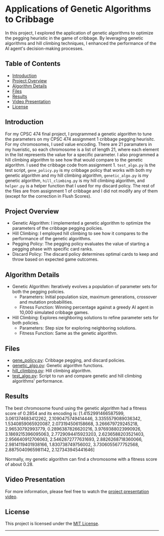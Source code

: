 # Applications of Genetic Algorithms to Cribbage


In this project, I explored the application of genetic algorithms to optimize the pegging heuristic in the game of cribbage. By leveraging genetic algorithms and hill climbing techniques, I enhanced the performance of the AI agent's decision-making processes.

## Table of Contents
- [Introduction](#introduction)
- [Project Overview](#project-overview)
- [Algorithm Details](#algorithm-details)
- [Files](#files)
- [Results](#results)
- [Video Presentation](#video-presentation)
- [License](#license)

## Introduction
For my CPSC 474 final project, I programmed a genetic algorithm to tune the parameters on my CPSC 474 assignment 1 cribbage pegging heurisitc. For my chromosomes, I used value encoding. There are 21 paramaters in my hueristic, so each chromosome is a list of length 21, where each element in the list represents the value for a specific parameter. I also programmed a hill climbing algorithm to see how that would compare to the genetic algorithm. I used the cribbage code from assignment 1. `test_algo.py`  is the test script, `gene_policy.py` is my cribbage policy that works with both my genetic algorithm and my hill climbing algorithm, `genetic_algo.py` is my genetic algorithm, `hill_climbing.py` is my hill climbing algorithm, and `helper.py` is a helper function that I used for my discard policy. The rest of the files are from assignment 1 of cribbage and I did not modify any of them (except for the correction in Flush Scores). 

## Project Overview
- Genetic Algorithm: I implemented a genetic algorithm to optimize the parameters of the cribbage pegging policies.
- Hill Climbing: I employed hill climbing to see how it compares to the performance of the genetic algorithms.
- Pegging Policy: The pegging policy evaluates the value of starting a pegging phase with specific card ranks.
- Discard Policy: The discard policy determines optimal cards to keep and throw based on expected game outcomes.

## Algorithm Details
- Genetic Algorithm: Iteratively evolves a population of parameter sets for both the pegging policies.
  - Parameters: Initial population size, maximum generations, crossover and mutation probabilities.
  - Fitness Function: Winning percentage against a greedy AI agent in 10,000 simulated cribbage games.
- Hill Climbing: Explores neighboring solutions to refine parameter sets for both policies.
  - Parameters: Step size for exploring neighboring solutions.
  - Fitness Function: Same as the genetic algorithm.

## Files
- [gene_policy.py](gene_policy.py): Cribbage pegging, and discard policies. 
- [genetic_algo.py](genetic_algo.py): Genetic algorithm functions.
- [hill_climbing.py](hill_climbing.py): Hill climbing algorithm.
- [test_algo.py](test_algo.py): Script to run and compare genetic and hill climbing algorithms' performance.

## Results
The best chromosome found using the genetic algorithm had a fitness score of 0.2854 and its encoding is: [1.4152991466587599, 3.061374683412262, 2.1090475749414446, 3.3355579089036342, 1.5340859065920087, 2.073194506158668, 3.266679729245218, 2.96530792993779, 0.2896387826620216, 3.9769388023990926, 3.1869215396095063, 2.7729094415923203, 2.6236588203521403, 2.956640912706063, 2.5462872777631693, 2.8826268718360066, 2.9814119401938166, 1.830738749756002, 3.7306055677752568, 2.8875040965981142, 2.127343945441646]

Normally, my genetic algorithm can find a chromosome with a fitness score of about 0.28. 

## Video Presentation
For more information, please feel free to watch the [project presentation video](https://www.youtube.com/watch?v=h_wqpSOJAPg).

## License
This project is licensed under the [MIT License](LICENSE).

---

